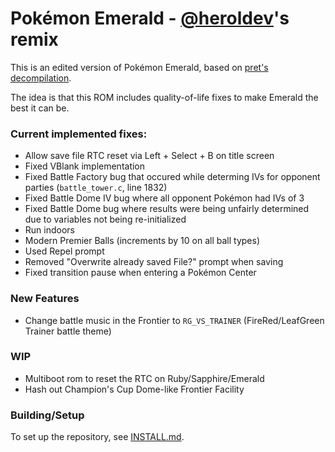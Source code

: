 # Pokémon Emerald - [@heroldev](https://github.com/heroldev)'s remix

This is an edited version of Pokémon Emerald, based on [pret's decompilation](https://github.com/pret/pokeemerald).

The idea is that this ROM includes quality-of-life fixes to make Emerald the best it can be.

### Current implemented fixes:
- Allow save file RTC reset via Left + Select + B on title screen 
- Fixed VBlank implementation
- Fixed Battle Factory bug that occured while determing IVs for opponent parties (`battle_tower.c`, line 1832)
- Fixed Battle Dome IV bug where all opponent Pokémon had IVs of 3
- Fixed Battle Dome bug where results were being unfairly determined due to variables not being re-initialized
- Run indoors
- Modern Premier Balls (increments by 10 on all ball types)
- Used Repel prompt
- Removed "Overwrite already saved File?" prompt when saving
- Fixed transition pause when entering a Pokémon Center

### New Features
- Change battle music in the Frontier to `RG_VS_TRAINER` (FireRed/LeafGreen Trainer battle theme)

### WIP
- Multiboot rom to reset the RTC on Ruby/Sapphire/Emerald
- Hash out Champion's Cup Dome-like Frontier Facility

### Building/Setup
To set up the repository, see [INSTALL.md](INSTALL.md).
